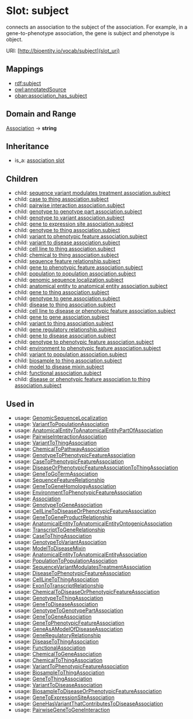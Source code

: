 # Slot: subject


connects an association to the subject of the association. For example, in a gene-to-phenotype association, the gene is subject and phenotype is object.

URI: [http://bioentity.io/vocab/subject](slot_uri)
## Mappings

 * [rdf:subject](http://purl.obolibrary.org/obo/rdf_subject)
 * [owl:annotatedSource](http://purl.obolibrary.org/obo/owl_annotatedSource)
 * [oban:association_has_subject](http://purl.obolibrary.org/obo/oban_association_has_subject)
## Domain and Range

[Association](Association.md) -> **string**
## Inheritance

 *  is_a: [association slot](association_slot.md)
## Children

 *  child: [sequence variant modulates treatment association.subject](sequence_variant_modulates_treatment_association_subject.md)
 *  child: [case to thing association.subject](case_to_thing_association_subject.md)
 *  child: [pairwise interaction association.subject](pairwise_interaction_association_subject.md)
 *  child: [genotype to genotype part association.subject](genotype_to_genotype_part_association_subject.md)
 *  child: [genotype to variant association.subject](genotype_to_variant_association_subject.md)
 *  child: [gene to expression site association.subject](gene_to_expression_site_association_subject.md)
 *  child: [genotype to thing association.subject](genotype_to_thing_association_subject.md)
 *  child: [variant to phenotypic feature association.subject](variant_to_phenotypic_feature_association_subject.md)
 *  child: [variant to disease association.subject](variant_to_disease_association_subject.md)
 *  child: [cell line to thing association.subject](cell_line_to_thing_association_subject.md)
 *  child: [chemical to thing association.subject](chemical_to_thing_association_subject.md)
 *  child: [sequence feature relationship.subject](sequence_feature_relationship_subject.md)
 *  child: [gene to phenotypic feature association.subject](gene_to_phenotypic_feature_association_subject.md)
 *  child: [population to population association.subject](population_to_population_association_subject.md)
 *  child: [genomic sequence localization.subject](genomic_sequence_localization_subject.md)
 *  child: [anatomical entity to anatomical entity association.subject](anatomical_entity_to_anatomical_entity_association_subject.md)
 *  child: [gene to thing association.subject](gene_to_thing_association_subject.md)
 *  child: [genotype to gene association.subject](genotype_to_gene_association_subject.md)
 *  child: [disease to thing association.subject](disease_to_thing_association_subject.md)
 *  child: [cell line to disease or phenotypic feature association.subject](cell_line_to_disease_or_phenotypic_feature_association_subject.md)
 *  child: [gene to gene association.subject](gene_to_gene_association_subject.md)
 *  child: [variant to thing association.subject](variant_to_thing_association_subject.md)
 *  child: [gene regulatory relationship.subject](gene_regulatory_relationship_subject.md)
 *  child: [gene to disease association.subject](gene_to_disease_association_subject.md)
 *  child: [genotype to phenotypic feature association.subject](genotype_to_phenotypic_feature_association_subject.md)
 *  child: [environment to phenotypic feature association.subject](environment_to_phenotypic_feature_association_subject.md)
 *  child: [variant to population association.subject](variant_to_population_association_subject.md)
 *  child: [biosample to thing association.subject](biosample_to_thing_association_subject.md)
 *  child: [model to disease mixin.subject](model_to_disease_mixin_subject.md)
 *  child: [functional association.subject](functional_association_subject.md)
 *  child: [disease or phenotypic feature association to thing association.subject](disease_or_phenotypic_feature_association_to_thing_association_subject.md)
## Used in

 *  usage: [GenomicSequenceLocalization](GenomicSequenceLocalization.md)
 *  usage: [VariantToPopulationAssociation](VariantToPopulationAssociation.md)
 *  usage: [AnatomicalEntityToAnatomicalEntityPartOfAssociation](AnatomicalEntityToAnatomicalEntityPartOfAssociation.md)
 *  usage: [PairwiseInteractionAssociation](PairwiseInteractionAssociation.md)
 *  usage: [VariantToThingAssociation](VariantToThingAssociation.md)
 *  usage: [ChemicalToPathwayAssociation](ChemicalToPathwayAssociation.md)
 *  usage: [GenotypeToPhenotypicFeatureAssociation](GenotypeToPhenotypicFeatureAssociation.md)
 *  usage: [CaseToPhenotypicFeatureAssociation](CaseToPhenotypicFeatureAssociation.md)
 *  usage: [DiseaseOrPhenotypicFeatureAssociationToThingAssociation](DiseaseOrPhenotypicFeatureAssociationToThingAssociation.md)
 *  usage: [GeneToGoTermAssociation](GeneToGoTermAssociation.md)
 *  usage: [SequenceFeatureRelationship](SequenceFeatureRelationship.md)
 *  usage: [GeneToGeneHomologyAssociation](GeneToGeneHomologyAssociation.md)
 *  usage: [EnvironmentToPhenotypicFeatureAssociation](EnvironmentToPhenotypicFeatureAssociation.md)
 *  usage: [Association](Association.md)
 *  usage: [GenotypeToGeneAssociation](GenotypeToGeneAssociation.md)
 *  usage: [CellLineToDiseaseOrPhenotypicFeatureAssociation](CellLineToDiseaseOrPhenotypicFeatureAssociation.md)
 *  usage: [GeneToGeneProductRelationship](GeneToGeneProductRelationship.md)
 *  usage: [AnatomicalEntityToAnatomicalEntityOntogenicAssociation](AnatomicalEntityToAnatomicalEntityOntogenicAssociation.md)
 *  usage: [TranscriptToGeneRelationship](TranscriptToGeneRelationship.md)
 *  usage: [CaseToThingAssociation](CaseToThingAssociation.md)
 *  usage: [GenotypeToVariantAssociation](GenotypeToVariantAssociation.md)
 *  usage: [ModelToDiseaseMixin](ModelToDiseaseMixin.md)
 *  usage: [AnatomicalEntityToAnatomicalEntityAssociation](AnatomicalEntityToAnatomicalEntityAssociation.md)
 *  usage: [PopulationToPopulationAssociation](PopulationToPopulationAssociation.md)
 *  usage: [SequenceVariantModulatesTreatmentAssociation](SequenceVariantModulatesTreatmentAssociation.md)
 *  usage: [DiseaseToPhenotypicFeatureAssociation](DiseaseToPhenotypicFeatureAssociation.md)
 *  usage: [CellLineToThingAssociation](CellLineToThingAssociation.md)
 *  usage: [ExonToTranscriptRelationship](ExonToTranscriptRelationship.md)
 *  usage: [ChemicalToDiseaseOrPhenotypicFeatureAssociation](ChemicalToDiseaseOrPhenotypicFeatureAssociation.md)
 *  usage: [GenotypeToThingAssociation](GenotypeToThingAssociation.md)
 *  usage: [GeneToDiseaseAssociation](GeneToDiseaseAssociation.md)
 *  usage: [GenotypeToGenotypePartAssociation](GenotypeToGenotypePartAssociation.md)
 *  usage: [GeneToGeneAssociation](GeneToGeneAssociation.md)
 *  usage: [GeneToPhenotypicFeatureAssociation](GeneToPhenotypicFeatureAssociation.md)
 *  usage: [GeneAsAModelOfDiseaseAssociation](GeneAsAModelOfDiseaseAssociation.md)
 *  usage: [GeneRegulatoryRelationship](GeneRegulatoryRelationship.md)
 *  usage: [DiseaseToThingAssociation](DiseaseToThingAssociation.md)
 *  usage: [FunctionalAssociation](FunctionalAssociation.md)
 *  usage: [ChemicalToGeneAssociation](ChemicalToGeneAssociation.md)
 *  usage: [ChemicalToThingAssociation](ChemicalToThingAssociation.md)
 *  usage: [VariantToPhenotypicFeatureAssociation](VariantToPhenotypicFeatureAssociation.md)
 *  usage: [BiosampleToThingAssociation](BiosampleToThingAssociation.md)
 *  usage: [GeneToThingAssociation](GeneToThingAssociation.md)
 *  usage: [VariantToDiseaseAssociation](VariantToDiseaseAssociation.md)
 *  usage: [BiosampleToDiseaseOrPhenotypicFeatureAssociation](BiosampleToDiseaseOrPhenotypicFeatureAssociation.md)
 *  usage: [GeneToExpressionSiteAssociation](GeneToExpressionSiteAssociation.md)
 *  usage: [GeneHasVariantThatContributesToDiseaseAssociation](GeneHasVariantThatContributesToDiseaseAssociation.md)
 *  usage: [PairwiseGeneToGeneInteraction](PairwiseGeneToGeneInteraction.md)
